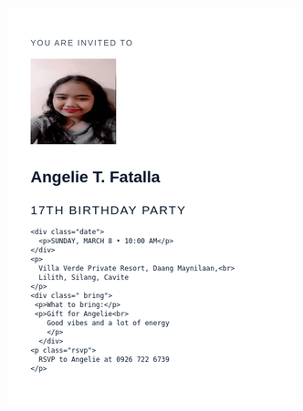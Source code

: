 <!DOCTYPE html>
<html lang="en">
<head>
  <meta charset="UTF-8">
  <meta name="viewport" content="width=device-width, initial-scale=1.0">
  <title>Birthday Invitation</title>
  <style>
    body {
      font-family: arial, serif;
      background: linear-gradient(to bottom, #fff);
      color: #0a1a2f;
    }
      .invitation {
      max-width: 600px;
      background: #ffffff ;
      padding: 40px;
      }
    .invitation img {
      width: 150px;
      height: 150px;
    }

    h1 {
      margin: 15px 0 5px;
      font-size: 32px;
    }

    h2 {
      font-weight: normal;
      letter-spacing: 2px;
    }

    .date {
      margin: 20px 0;
      font-weight: bold;
      font-size: 18px;
    }

    .rsvp {
      margin-top: 25px;
      font-size: 16px;
    }

    .top-text {
      letter-spacing: 2px;
      color: #3b4a5a;
      font-size: 14px;
      margin-bottom: 20px;
    }
  </style>
</head>
<body>
  <div class="invitation">
    <p class="top-text">YOU ARE INVITED TO</p>
    <img src="b5a5862e-e6bb-4df2-a56c-21f502dd3a36.jpg" alt="Angelie Fatalla">
    <h1>Angelie T. Fatalla</h1>
    <h2>17TH BIRTHDAY PARTY</h2>

    <div class="date">
      <p>SUNDAY, MARCH 8 • 10:00 AM</p>
    </div>
    <p>
      Villa Verde Private Resort, Daang Maynilaan,<br>
      Lilith, Silang, Cavite
    </p>
    <div class=" bring">
     <p>What to bring:</p>
     <p>Gift for Angelie<br>
        Good vibes and a lot of energy
        </p> 
      </div>
    <p class="rsvp">
      RSVP to Angelie at 0926 722 6739
    </p>
  </div>
</body>
</html>
